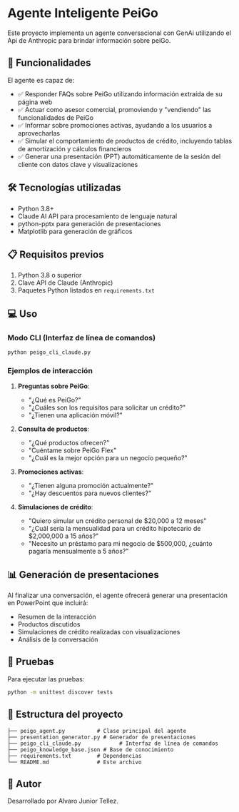 # Agente Inteligente PeiGo
Este proyecto implementa un agente conversacional con GenAi utilizando el Api de Anthropic para brindar información sobre peiGo.

## 🎯 Funcionalidades

El agente es capaz de:

- ✅ Responder FAQs sobre PeiGo utilizando información extraída de su página web
- ✅ Actuar como asesor comercial, promoviendo y "vendiendo" las funcionalidades de PeiGo
- ✅ Informar sobre promociones activas, ayudando a los usuarios a aprovecharlas
- ✅ Simular el comportamiento de productos de crédito, incluyendo tablas de amortización y cálculos financieros
- ✅ Generar una presentación (PPT) automáticamente de la sesión del cliente con datos clave y visualizaciones

## 🛠️ Tecnologías utilizadas

- Python 3.8+
- Claude AI API para procesamiento de lenguaje natural
- python-pptx para generación de presentaciones
- Matplotlib para generación de gráficos

## 📋 Requisitos previos

1. Python 3.8 o superior
2. Clave API de Claude (Anthropic)
3. Paquetes Python listados en `requirements.txt`

## 💻 Uso

### Modo CLI (Interfaz de línea de comandos)

```bash
python peigo_cli_claude.py
```


### Ejemplos de interacción

1. **Preguntas sobre PeiGo**:
   - "¿Qué es PeiGo?"
   - "¿Cuáles son los requisitos para solicitar un crédito?"
   - "¿Tienen una aplicación móvil?"

2. **Consulta de productos**:
   - "¿Qué productos ofrecen?"
   - "Cuéntame sobre PeiGo Flex"
   - "¿Cuál es la mejor opción para un negocio pequeño?"

3. **Promociones activas**:
   - "¿Tienen alguna promoción actualmente?"
   - "¿Hay descuentos para nuevos clientes?"

4. **Simulaciones de crédito**:
   - "Quiero simular un crédito personal de $20,000 a 12 meses"
   - "¿Cuál sería la mensualidad para un crédito hipotecario de $2,000,000 a 15 años?"
   - "Necesito un préstamo para mi negocio de $500,000, ¿cuánto pagaría mensualmente a 5 años?"

## 📊 Generación de presentaciones

Al finalizar una conversación, el agente ofrecerá generar una presentación en PowerPoint que incluirá:
- Resumen de la interacción
- Productos discutidos
- Simulaciones de crédito realizadas con visualizaciones
- Análisis de la conversación

## 🧪 Pruebas

Para ejecutar las pruebas:
```bash
python -m unittest discover tests
```

## 📁 Estructura del proyecto

```
├── peigo_agent.py          # Clase principal del agente
├── presentation_generator.py # Generador de presentaciones
├── peigo_cli_claude.py            # Interfaz de línea de comandos
├── peigo_knowledge_base.json # Base de conocimiento
├── requirements.txt        # Dependencias
└── README.md               # Este archivo
```

## 👥 Autor

Desarrollado por Alvaro Junior Tellez.
